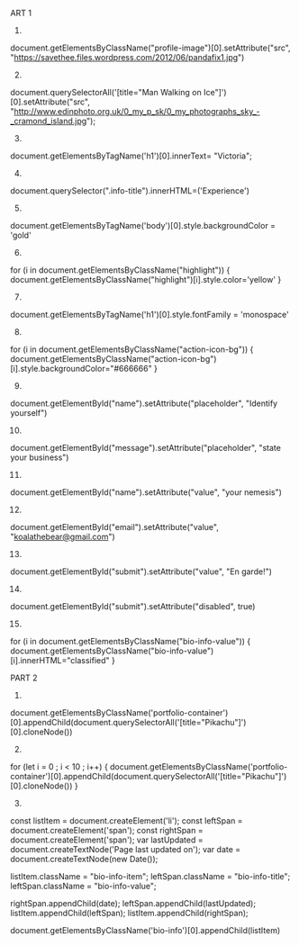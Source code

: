 
ART 1

1.
document.getElementsByClassName("profile-image")[0].setAttribute("src", "https://savethee.files.wordpress.com/2012/06/pandafix1.jpg")

2.
document.querySelectorAll('[title="Man Walking on Ice"]')[0].setAttribute("src", "http://www.edinphoto.org.uk/0_my_p_sk/0_my_photographs_sky_-_cramond_island.jpg");

3.
document.getElementsByTagName('h1')[0].innerText= "Victoria";

4.
document.querySelector(".info-title").innerHTML=('Experience')

5.
document.getElementsByTagName('body')[0].style.backgroundColor = 'gold'

6.
for (i in document.getElementsByClassName("highlight")) { document.getElementsByClassName("highlight")[i].style.color='yellow' }

7.
document.getElementsByTagName('h1')[0].style.fontFamily = 'monospace'

8.
for (i in document.getElementsByClassName("action-icon-bg")) { document.getElementsByClassName("action-icon-bg")[i].style.backgroundColor="#666666" }

9.
document.getElementById("name").setAttribute("placeholder", "Identify yourself")

10.
document.getElementById("message").setAttribute("placeholder", "state your business")

11.
document.getElementById("name").setAttribute("value", "your nemesis")

12.
document.getElementById("email").setAttribute("value", "koalathebear@gmail.com")

13.
document.getElementById("submit").setAttribute("value", "En garde!")

14.
document.getElementById("submit").setAttribute("disabled", true)

15.
for (i in document.getElementsByClassName("bio-info-value")) { document.getElementsByClassName("bio-info-value")[i].innerHTML="classified" }

PART 2

1.
document.getElementsByClassName('portfolio-container')[0].appendChild(document.querySelectorAll('[title="Pikachu"]')[0].cloneNode())

2.
for (let i = 0 ; i < 10 ; i++) { document.getElementsByClassName('portfolio-container')[0].appendChild(document.querySelectorAll('[title="Pikachu"]')[0].cloneNode()) }

3.
const listItem = document.createElement('li'); const leftSpan = document.createElement('span'); const rightSpan = document.createElement('span'); var lastUpdated = document.createTextNode('Page last updated on'); var date = document.createTextNode(new Date());

listItem.className = "bio-info-item"; leftSpan.className = "bio-info-title"; leftSpan.className = "bio-info-value";

rightSpan.appendChild(date); leftSpan.appendChild(lastUpdated); listItem.appendChild(leftSpan); listItem.appendChild(rightSpan);

document.getElementsByClassName('bio-info')[0].appendChild(listItem)
